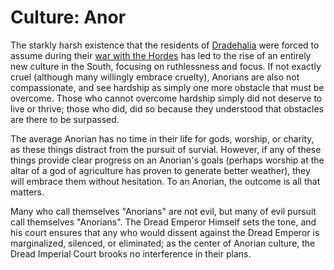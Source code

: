 # Culture: Anor

The starkly harsh existence that the residents of [Dradehalia](/Geography/Dradehalia.md) were forced to assume during their [war with the Hordes](/History/Modern.md) has led to the rise of an entirely new culture in the South, focusing on ruthlessness and focus. If not exactly cruel (although many willingly embrace cruelty), Anorians are also not compassionate, and see hardship as simply one more obstacle that must be overcome. Those who cannot overcome hardship simply did not deserve to live or thrive; those who did, did so because they understood that obstacles are there to be surpassed.

The average Anorian has no time in their life for gods, worship, or charity, as these things distract from the pursuit of survial. However, if any of these things provide clear progress on an Anorian's goals (perhaps worship at the altar of a god of agriculture has proven to generate better weather), they will embrace them without hesitation. To an Anorian, the outcome is all that matters.

Many who call themselves "Anorians" are not evil, but many of evil pursuit call themselves "Anorians". The Dread Emperor Himself sets the tone, and his court ensures that any who would dissent against the Dread Emperor is marginalized, silenced, or eliminated; as the center of Anorian culture, the Dread Imperial Court brooks no interference in their plans.

